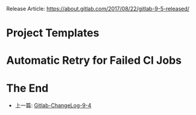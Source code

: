 Release Article: https://about.gitlab.com/2017/08/22/gitlab-9-5-released/

# Project Templates
# Automatic Retry for Failed CI Jobs 

# The End

 - 上一篇: [Gitlab-ChangeLog-9-4](https://github.com/yidinghan/blog/blob/master/Gitlab-ChangeLog-9-4.md)